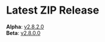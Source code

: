 # Latest ZIP Release
**Alpha**: [v2.8.2.0](https://github.com/phw198/OutlookGoogleCalendarSync/releases/tag/v2.8.2-alpha)  
**Beta**: [v2.8.0.0](https://github.com/phw198/OutlookGoogleCalendarSync/releases/latest)
